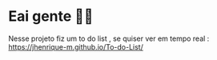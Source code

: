 # Eai gente 👋🏻

Nesse projeto fiz um to do list , se quiser ver em tempo real : https://jhenrique-m.github.io/To-do-List/
